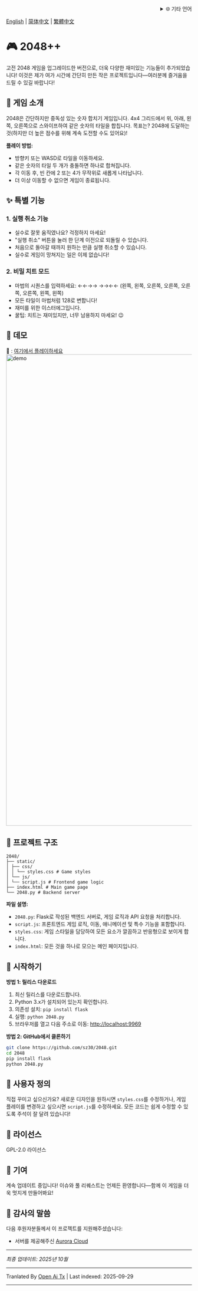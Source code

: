 <div align="right">
  <details>
    <summary >🌐 기타 언어</summary>
    <div>
      <div align="center">
        <a href="https://openaitx.github.io/view.html?user=sz30&project=2048-magic&lang=ja">日本語</a>
        | <a href="https://openaitx.github.io/view.html?user=sz30&project=2048-magic&lang=ko">한국어</a>
        | <a href="https://openaitx.github.io/view.html?user=sz30&project=2048-magic&lang=hi">हिन्दी</a>
        | <a href="https://openaitx.github.io/view.html?user=sz30&project=2048-magic&lang=th">ไทย</a>
        | <a href="https://openaitx.github.io/view.html?user=sz30&project=2048-magic&lang=fr">Français</a>
        | <a href="https://openaitx.github.io/view.html?user=sz30&project=2048-magic&lang=de">Deutsch</a>
        | <a href="https://openaitx.github.io/view.html?user=sz30&project=2048-magic&lang=es">Español</a>
        | <a href="https://openaitx.github.io/view.html?user=sz30&project=2048-magic&lang=it">Itapano</a>
        | <a href="https://openaitx.github.io/view.html?user=sz30&project=2048-magic&lang=ru">Русский</a>
        | <a href="https://openaitx.github.io/view.html?user=sz30&project=2048-magic&lang=pt">Português</a>
        | <a href="https://openaitx.github.io/view.html?user=sz30&project=2048-magic&lang=nl">Nederlands</a>
        | <a href="https://openaitx.github.io/view.html?user=sz30&project=2048-magic&lang=pl">Polski</a>
        | <a href="https://openaitx.github.io/view.html?user=sz30&project=2048-magic&lang=ar">العربية</a>
        | <a href="https://openaitx.github.io/view.html?user=sz30&project=2048-magic&lang=fa">فارسی</a>
        | <a href="https://openaitx.github.io/view.html?user=sz30&project=2048-magic&lang=tr">Türkçe</a>
        | <a href="https://openaitx.github.io/view.html?user=sz30&project=2048-magic&lang=vi">Tiếng Việt</a>
        | <a href="https://openaitx.github.io/view.html?user=sz30&project=2048-magic&lang=id">Bahasa Indonesia</a>
      </div>
    </div>
  </details>
</div>


[English](https://raw.githubusercontent.com/sz30/2048--/main/README.md) | [简体中文](https://raw.githubusercontent.com/sz30/2048--/main/README.zh-CN.md) | [繁體中文](https://raw.githubusercontent.com/sz30/2048--/main/README.zh-TW.md)

# 🎮 2048++

고전 2048 게임을 업그레이드한 버전으로, 더욱 다양한 재미있는 기능들이 추가되었습니다! 이것은 제가 여가 시간에 간단히 만든 작은 프로젝트입니다—여러분께 즐거움을 드릴 수 있길 바랍니다!

## 🎯 게임 소개

2048은 간단하지만 중독성 있는 숫자 합치기 게임입니다. 4x4 그리드에서 위, 아래, 왼쪽, 오른쪽으로 스와이프하여 같은 숫자의 타일을 합칩니다. 목표는? 2048에 도달하는 것(하지만 더 높은 점수를 위해 계속 도전할 수도 있어요)!

**플레이 방법:**
- 방향키 또는 WASD로 타일을 이동하세요.
- 같은 숫자의 타일 두 개가 충돌하면 하나로 합쳐집니다.
- 각 이동 후, 빈 칸에 2 또는 4가 무작위로 새롭게 나타납니다.
- 더 이상 이동할 수 없으면 게임이 종료됩니다.

## ✨ 특별 기능

### 1. 실행 취소 기능
- 실수로 잘못 움직였나요? 걱정하지 마세요!
- "실행 취소" 버튼을 눌러 한 단계 이전으로 되돌릴 수 있습니다.
- 처음으로 돌아갈 때까지 원하는 만큼 실행 취소할 수 있습니다.
- 실수로 게임이 망쳐지는 일은 이제 없습니다!

### 2. 비밀 치트 모드
- 마법의 시퀀스를 입력하세요: ←←→→ →→←← (왼쪽, 왼쪽, 오른쪽, 오른쪽, 오른쪽, 오른쪽, 왼쪽, 왼쪽)
- 모든 타일이 마법처럼 128로 변합니다!
- 재미를 위한 이스터에그입니다.
- 꿀팁: 치트는 재미있지만, 너무 남용하지 마세요! 😉

## 🎯 데모

🎯 : [여기에서 플레이하세요](http://2048.765431.xyz/)
<img width="1279" alt="demo" src="https://github.com/user-attachments/assets/0df2c956-b6d9-4371-a916-f6ac3ae642be" />



## 📁 프로젝트 구조
```
2048/
├── static/
│ ├── css/
│ │ └── styles.css # Game styles
│ └── js/
│ └── script.js # Frontend game logic
├── index.html # Main game page
└── 2048.py # Backend server
```
**파일 설명:**
- `2048.py`: Flask로 작성된 백엔드 서버로, 게임 로직과 API 요청을 처리합니다.
- `script.js`: 프론트엔드 게임 로직, 이동, 애니메이션 및 특수 기능을 포함합니다.
- `styles.css`: 게임 스타일을 담당하여 모든 요소가 깔끔하고 반응형으로 보이게 합니다.
- `index.html`: 모든 것을 하나로 모으는 메인 페이지입니다.

## 🚀 시작하기

**방법 1: 릴리스 다운로드**
1. 최신 릴리스를 다운로드합니다.
2. Python 3.x가 설치되어 있는지 확인합니다.
3. 의존성 설치: `pip install flask`
4. 실행: `python 2048.py`
5. 브라우저를 열고 다음 주소로 이동: [http://localhost:9969](http://localhost:9969)

**방법 2: GitHub에서 클론하기**
```bash
git clone https://github.com/sz30/2048.git
cd 2048
pip install flask
python 2048.py
```

## 🎨 사용자 정의

직접 꾸미고 싶으신가요? 새로운 디자인을 원하시면 `styles.css`를 수정하거나, 게임 플레이를 변경하고 싶으시면 `script.js`를 수정하세요. 모든 코드는 쉽게 수정할 수 있도록 주석이 잘 달려 있습니다!

## 📝 라이선스

GPL-2.0 라이선스

## 🤝 기여

계속 업데이트 중입니다! 이슈와 풀 리퀘스트는 언제든 환영합니다—함께 이 게임을 더욱 멋지게 만들어봐요!


## 🙏 감사의 말씀

다음 후원자분들께서 이 프로젝트를 지원해주셨습니다:
- 서버를 제공해주신 [Aurora Cloud](https://www.free-vps.net/)

---
_최종 업데이트: 2025년 10월_


---

Tranlated By [Open Ai Tx](https://github.com/OpenAiTx/OpenAiTx) | Last indexed: 2025-09-29

---